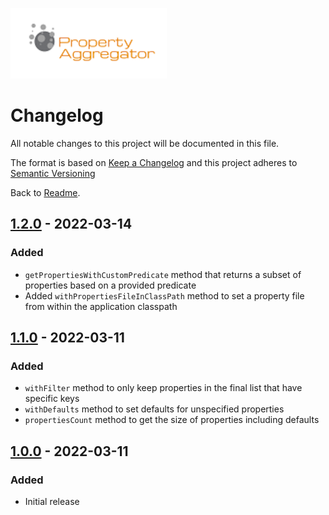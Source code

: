 ![Property Aggregator Logo](logo.png)

# Changelog

All notable changes to this project will be documented in this file.

The format is based on [Keep a Changelog](http://keepachangelog.com/en/1.0.0/)
and this project adheres to
[Semantic Versioning](http://semver.org/spec/v2.0.0.html)

Back to [Readme](README.md).

[1.2.0]: https://github.com/bischoffdev/property-aggregator/compare/v1.1.0...v1.2.0
[1.1.0]: https://github.com/bischoffdev/property-aggregator/compare/v1.0.0...v1.1.0
[1.0.0]: https://github.com/bischoffdev/property-aggregator/tree/v1.0.0

## [1.2.0] - 2022-03-14

### Added
* `getPropertiesWithCustomPredicate` method that returns a subset of
  properties based on a provided predicate
* Added `withPropertiesFileInClassPath` method to set a property file from 
  within the application classpath

## [1.1.0] - 2022-03-11

### Added
* `withFilter` method to only keep properties in the final list that have 
  specific keys
* `withDefaults` method to set defaults for unspecified properties
* `propertiesCount` method to get the size of properties including defaults

## [1.0.0] - 2022-03-11

### Added
* Initial release